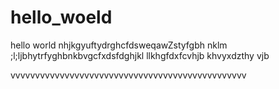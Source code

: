 # hello_woeld
hello world
nhjkgyuftydrghcfdsweqawZstyfgbh nklm 
;l;ljbhytrfyghbnkbvgcfxdsfdghjkl
llkhgfdxfcvhjb khvyxdzthy vjb







vvvvvvvvvvvvvvvvvvvvvvvvvvvvvvvvvvvvvvvvvvvvvvvv
